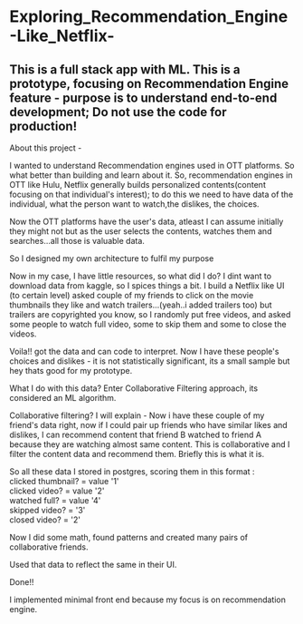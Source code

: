 # Exploring_Recommendation_Engine-Like_Netflix- 


## This is a full stack app with ML. This is a prototype, focusing on Recommendation Engine feature - purpose is to understand end-to-end development; Do not use the code for production!

About this project -

I wanted to understand Recommendation engines used in OTT platforms. So what better than building and learn about it. So, recommendation engines in OTT like Hulu, Netflix generally builds personalized contents(content focusing on that individual's interest); to do this we need to have data of the individual, what the person want to watch,the dislikes, the choices.

Now the OTT platforms have the user's data, atleast I can assume initially they might not but as the user selects the contents, watches them and searches...all those is valuable data.

So I designed my own architecture to fulfil my purpose

Now in my case, I have little resources, so what did I do? I dint want to download data from kaggle, so I spices things a bit. I build a Netflix like UI (to certain level) asked couple of my friends to click on the movie thumbnails they like and watch trailers...(yeah..i added trailers too) but trailers are copyrighted you know, so I randomly put free videos, and asked some people to watch full video, some to skip them and some to close the videos.

Voila!! got the data and can code to interpret. Now I have these people's choices and dislikes - it is not statistically significant, its a small sample but hey thats good for my prototype.

What I do with this data? Enter Collaborative Filtering approach, its considered an ML algorithm.

Collaborative filtering? I will explain - Now i have these couple of my friend's data right, now if I could pair up friends who have similar likes and dislikes, I can recommend content that friend B watched to friend A because they are watching almost same content. This is collaborative and I filter the content data and recommend them. Briefly this is what it is.

So all these data I stored in postgres, scoring them in this format : <br />
clicked thumbnail? = value '1' <br />
clicked video? = value '2' <br />
watched full? = value '4' <br />
skipped video? = '3' <br />
closed video? = '2'

Now I did some math, found patterns and created many pairs of collaborative friends.

Used that data to reflect the same in their UI.

Done!!

I implemented minimal front end because my focus is on recommendation engine.
